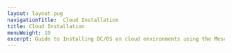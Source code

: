 ```yaml
---
layout: layout.pug
navigationTitle:  Cloud Installation
title: Cloud Installation
menuWeight: 10
excerpt: Guide to Installing DC/OS on cloud environments using the Mesosphere Universal Installer
---
```



